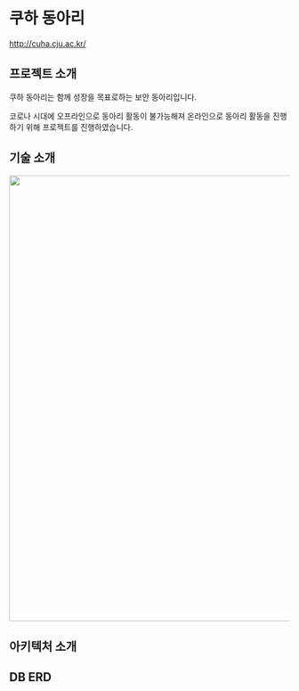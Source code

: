 # 쿠하 동아리 
http://cuha.cju.ac.kr/

## 프로젝트 소개
쿠하 동아리는 함께 성장을 목표로하는 보안 동아리입니다.

코로나 시대에 오프라인으로 동아리 활동이 불가능해져 온라인으로 동아리 활동을 진행 하기 위해 프로젝트를 진행하였습니다.

## 기술 소개
<img src="https://user-images.githubusercontent.com/50149671/169754204-8def79d1-7609-45c7-9b0a-a7203b67faf8.png" style="width: 800px;">

## 아키텍처 소개

## DB ERD

